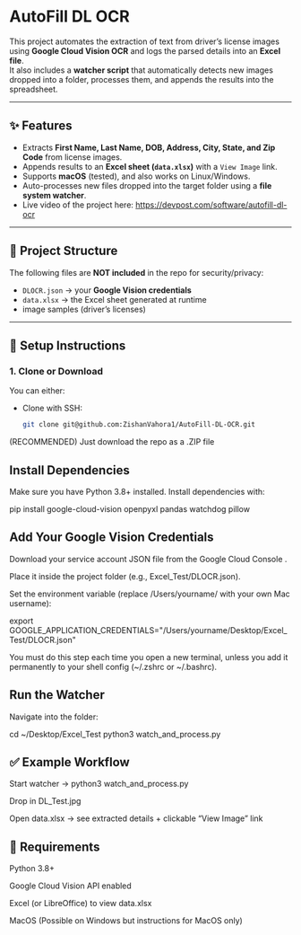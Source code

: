 
# AutoFill DL OCR

This project automates the extraction of text from driver’s license images using **Google Cloud Vision OCR** and logs the parsed details into an **Excel file**.  
It also includes a **watcher script** that automatically detects new images dropped into a folder, processes them, and appends the results into the spreadsheet.

---

## ✨ Features
- Extracts **First Name, Last Name, DOB, Address, City, State, and Zip Code** from license images.
- Appends results to an **Excel sheet (`data.xlsx`)** with a `View Image` link.
- Supports **macOS** (tested), and also works on Linux/Windows.
- Auto-processes new files dropped into the target folder using a **file system watcher**.
- Live video of the project here: <https://devpost.com/software/autofill-dl-ocr>

---

## 📂 Project Structure

The following files are **NOT included** in the repo for security/privacy:
- `DLOCR.json` → your **Google Vision credentials**
- `data.xlsx` → the Excel sheet generated at runtime
- image samples (driver’s licenses)

---

## 🚀 Setup Instructions

### 1. Clone or Download
You can either:
- Clone with SSH:
  ```bash
  git clone git@github.com:ZishanVahora1/AutoFill-DL-OCR.git
(RECOMMENDED) Just download the repo as a .ZIP file

## Install Dependencies

Make sure you have Python 3.8+ installed.
Install dependencies with:

pip install google-cloud-vision openpyxl pandas watchdog pillow

## Add Your Google Vision Credentials

Download your service account JSON file from the Google Cloud Console
.

Place it inside the project folder (e.g., Excel_Test/DLOCR.json).

Set the environment variable (replace /Users/yourname/ with your own Mac username):

export GOOGLE_APPLICATION_CREDENTIALS="/Users/yourname/Desktop/Excel_Test/DLOCR.json"

You must do this step each time you open a new terminal, unless you add it permanently to your shell config (~/.zshrc or ~/.bashrc).


## Run the Watcher

Navigate into the folder:

cd ~/Desktop/Excel_Test
python3 watch_and_process.py

## ✅ Example Workflow

Start watcher → python3 watch_and_process.py

Drop in DL_Test.jpg

Open data.xlsx → see extracted details + clickable “View Image” link

## 📌 Requirements

Python 3.8+

Google Cloud Vision API enabled

Excel (or LibreOffice) to view data.xlsx

MacOS (Possible on Windows but instructions for MacOS only)
